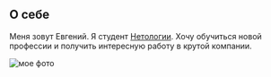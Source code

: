 ## О себе

Меня зовут Евгений. Я студент [Нетологии](https://netology.ru/). Хочу обучиться новой профессии и получить интересную работу в крутой компании.

![мое фото](https://static.wikia.nocookie.net/protagonist/images/4/4a/%D0%9A%D0%BE%D1%82_%D0%9B%D0%B5%D0%BE%D0%BF%D0%BE%D0%BB%D1%8C%D0%B4.jpg/revision/latest?cb=20191008164449&path-prefix=ru)
